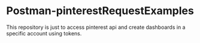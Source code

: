 # Postman-pinterestRequestExamples
This repository is just to access pinterest api and create dashboards in a specific account using tokens.
